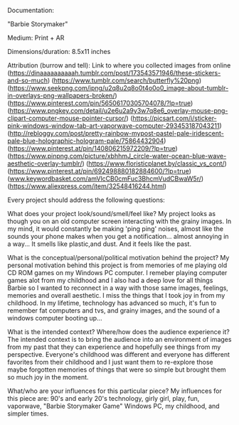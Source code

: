 Documentation:

"Barbie Storymaker"

Medium: Print + AR

Dimensions/duration: 8.5x11 inches

Attribution (burrow and tell): Link to where you collected images from online
(https://dinaaaaaaaaaah.tumblr.com/post/173543571946/these-stickers-and-so-much)
(https://www.tumblr.com/search/butterfly%20png)
(https://www.seekpng.com/ipng/u2q8u2q8o0t4o0o0_image-about-tumblr-in-overlays-png-wallpapers-broken/)
(https://www.pinterest.com/pin/56506170305704078/?lp=true)
(https://www.pngkey.com/detail/u2e6u2a9y3w7q8e6_overlay-mouse-png-clipart-computer-mouse-pointer-cursor/)
(https://picsart.com/i/sticker-pink-windows-window-tab-art-vaporwave-computer-293453187043211)
(http://rebloggy.com/post/pretty-rainbow-mypost-pastel-pale-iridescent-pale-blue-holographic-hologram-pale/75864432904)
(https://www.pinterest.at/pin/140806215972209/?lp=true)
(https://www.pinpng.com/picture/xbhhmJ_circle-water-ocean-blue-wave-aesthetic-overlay-tumblr/)
(https://www.floristicplanet.by/classic_vs_cont/)
(https://www.pinterest.at/pin/692498880182884600/?lp=true)
(www.keywordbasket.com/amVlcCB0cmFuc3BhcmVudCBwaW5r/)
(https://www.aliexpress.com/item/32548416244.html)

Every project should address the following questions:

What does your project look/sound/smell/feel like?
  My project looks as though you on an old computer screen interacting with the grainy images. In my mind, it would constantly be making 'ping ping'
  noises, almost like the sounds your phone makes when you get a notification... almost annoying in a way...
  It smells like plastic,and dust.
  And it feels like the past.


What is the conceptual/personal/political motivation behind the project?
  My personal motivation behind this project is from memories of me playing old CD ROM games on my Windows PC computer. I remeber playing computer games
  alot from my childhood and I also had a deep love for all things Barbie so I wanted to reconnect in a way with those same images, 
  feelings, memories and overall aesthetic.
  I miss the things that I took joy in from my childhood. In my lifetime, technology has advanced so much, 
  it's fun to remember fat computers and tvs, and grainy images, and the sound of a windows computer booting up...
  


What is the intended context? Where/how does the audience experience it?
  The intended context is to bring the audience into an environment of images from my past that they can experience and hopefully see 
  things from my perspective.
  Everyone's childhood was different and everyone has different favorites from their childhood and I just want them to re-explore those
  maybe forgotten memories of things that were so simple but brought them so much joy in the moment.
  

What/who are your influences for this particular piece?
  My influences for this piece are: 90's and early 20's technology, girly girl, play, fun, vaporwave, "Barbie Storymaker Game"
  Windows PC, my childhood, and simpler times.
  
  

